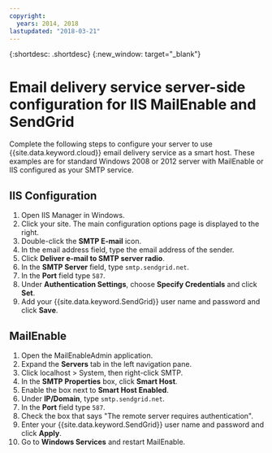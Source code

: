 ```yaml
---
copyright:
  years: 2014, 2018
lastupdated: "2018-03-21"
---
```


{:shortdesc: .shortdesc}
{:new_window: target="_blank"}

# Email delivery service server-side configuration for IIS MailEnable and SendGrid

Complete the following steps to configure your server to use {{site.data.keyword.cloud}} email delivery service as a smart host. These examples are for standard Windows 2008 or 2012 server with MailEnable or IIS configured as your SMTP service.

## IIS Configuration

1.  Open IIS Manager in Windows.
2.  Click your site. The main configuration options page is displayed to the right.
3.  Double-click the **SMTP E-mail** icon.
4.  In the email address field, type the email address of the sender.
5.  Click **Deliver e-mail to SMTP server radio**.
6.  In the **SMTP Server** field, type `smtp.sendgrid.net`.
7.  In the **Port** field type `587`.
8.  Under **Authentication Settings**, choose **Specify Credentials** and click **Set**.
9.  Add your {{site.data.keyword.SendGrid}} user name and password and click **Save**.

## MailEnable

1.  Open the MailEnableAdmin application.
2.  Expand the **Servers** tab in the left navigation pane.
3.  Click localhost > System, then right-click SMTP.
4.  In the **SMTP Properties** box, click **Smart Host**.
5.  Enable the box next to **Smart Host Enabled**.
6.  Under **IP/Domain**, type `smtp.sendgrid.net`.
7.  In the **Port** field type `587`.
8.  Check the box that says "The remote server requires authentication".
9.  Enter your {{site.data.keyword.SendGrid}} user name and password and click **Apply**.
10.  Go to **Windows Services** and restart MailEnable.
